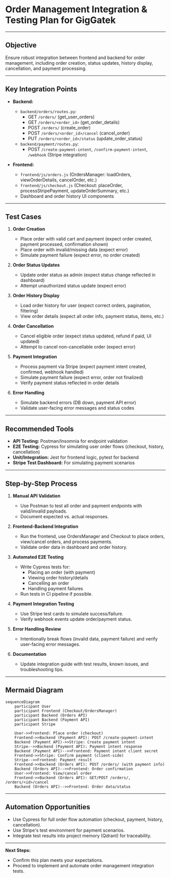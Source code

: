 # Order Management Integration & Testing Plan for GigGatek

---

## Objective

Ensure robust integration between frontend and backend for order management, including order creation, status updates, history display, cancellation, and payment processing.

---

## Key Integration Points

- **Backend:**  
  - `backend/orders/routes.py`:  
    - GET `/orders/` (get_user_orders)  
    - GET `/orders/<order_id>` (get_order_details)  
    - POST `/orders/` (create_order)  
    - POST `/orders/<order_id>/cancel` (cancel_order)  
    - PUT `/orders/<order_id>/status` (update_order_status)  
  - `backend/payment/routes.py`:  
    - POST `/create-payment-intent`, `/confirm-payment-intent`, `/webhook` (Stripe integration)

- **Frontend:**  
  - `frontend/js/orders.js` (OrdersManager: loadOrders, viewOrderDetails, cancelOrder, etc.)  
  - `frontend/js/checkout.js` (Checkout: placeOrder, processStripePayment, updateOrderSummary, etc.)  
  - Dashboard and order history UI components

---

## Test Cases

1. **Order Creation**
   - Place order with valid cart and payment (expect order created, payment processed, confirmation shown)
   - Place order with invalid/missing data (expect error)
   - Simulate payment failure (expect error, no order created)

2. **Order Status Updates**
   - Update order status as admin (expect status change reflected in dashboard)
   - Attempt unauthorized status update (expect error)

3. **Order History Display**
   - Load order history for user (expect correct orders, pagination, filtering)
   - View order details (expect all order info, payment status, items, etc.)

4. **Order Cancellation**
   - Cancel eligible order (expect status updated, refund if paid, UI updated)
   - Attempt to cancel non-cancellable order (expect error)

5. **Payment Integration**
   - Process payment via Stripe (expect payment intent created, confirmed, webhook handled)
   - Simulate payment failure (expect error, order not finalized)
   - Verify payment status reflected in order details

6. **Error Handling**
   - Simulate backend errors (DB down, payment API error)
   - Validate user-facing error messages and status codes

---

## Recommended Tools

- **API Testing:** Postman/Insomnia for endpoint validation
- **E2E Testing:** Cypress for simulating user order flows (checkout, history, cancellation)
- **Unit/Integration:** Jest for frontend logic, pytest for backend
- **Stripe Test Dashboard:** For simulating payment scenarios

---

## Step-by-Step Process

1. **Manual API Validation**
   - Use Postman to test all order and payment endpoints with valid/invalid payloads.
   - Document expected vs. actual responses.

2. **Frontend-Backend Integration**
   - Run the frontend, use OrdersManager and Checkout to place orders, view/cancel orders, and process payments.
   - Validate order data in dashboard and order history.

3. **Automated E2E Testing**
   - Write Cypress tests for:
     - Placing an order (with payment)
     - Viewing order history/details
     - Cancelling an order
     - Handling payment failures
   - Run tests in CI pipeline if possible.

4. **Payment Integration Testing**
   - Use Stripe test cards to simulate success/failure.
   - Verify webhook events update order/payment status.

5. **Error Handling Review**
   - Intentionally break flows (invalid data, payment failure) and verify user-facing error messages.

6. **Documentation**
   - Update integration guide with test results, known issues, and troubleshooting tips.

---

## Mermaid Diagram

```mermaid
sequenceDiagram
    participant User
    participant Frontend (Checkout/OrdersManager)
    participant Backend (Orders API)
    participant Backend (Payment API)
    participant Stripe

    User->>Frontend: Place order (checkout)
    Frontend->>Backend (Payment API): POST /create-payment-intent
    Backend (Payment API)->>Stripe: Create payment intent
    Stripe-->>Backend (Payment API): Payment intent response
    Backend (Payment API)-->>Frontend: Payment intent client secret
    Frontend->>Stripe: Confirm payment (client-side)
    Stripe-->>Frontend: Payment result
    Frontend->>Backend (Orders API): POST /orders/ (with payment info)
    Backend (Orders API)-->>Frontend: Order confirmation
    User->>Frontend: View/cancel order
    Frontend->>Backend (Orders API): GET/POST /orders/, /orders/<id>/cancel
    Backend (Orders API)-->>Frontend: Order data/status
```

---

## Automation Opportunities

- Use Cypress for full order flow automation (checkout, payment, history, cancellation).
- Use Stripe's test environment for payment scenarios.
- Integrate test results into project memory (Qdrant) for traceability.

---

**Next Steps:**  
- Confirm this plan meets your expectations.
- Proceed to implement and automate order management integration tests.